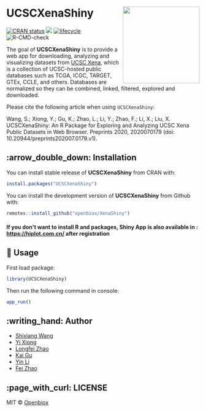 # UCSCXenaShiny <img src="https://github.com/openbiox/openbiox-wiki/blob/master/static/img/logo-long.png" align="right" width="200"/>

[![CRAN
status](https://www.r-pkg.org/badges/version/UCSCXenaShiny)](https://cran.r-project.org/package=UCSCXenaShiny)
[![](http://cranlogs.r-pkg.org/badges/grand-total/UCSCXenaShiny?color=orange)](https://cran.r-project.org/package=UCSCXenaShiny)
[![lifecycle](https://img.shields.io/badge/lifecycle-experimental-orange.svg)](https://www.tidyverse.org/lifecycle/#experimental)
![R-CMD-check](https://github.com/openbiox/UCSCXenaShiny/workflows/R-CMD-check/badge.svg)

The goal of **UCSCXenaShiny** is to provide a web app for downloading,
analyzing and visualizing datasets from [UCSC
Xena](https://xenabrowser.net/datapages/), which is a collection of
UCSC-hosted public databases such as TCGA, ICGC, TARGET, GTEx, CCLE, and
others. Databases are normalized so they can be combined, linked,
filtered, explored and downloaded.

Please cite the following article when using `UCSCXenaShiny`:

Wang, S.; Xiong, Y.; Gu, K.; Zhao, L.; Li, Y.; Zhao, F.; Li, X.; Liu, X. UCSCXenaShiny: An R Package for Exploring and Analyzing UCSC Xena Public Datasets in Web Browser. Preprints 2020, 2020070179 (doi: 10.20944/preprints202007.0179.v1).

## :arrow\_double\_down: Installation

You can install stable release of **UCSCXenaShiny** from CRAN with:

``` r
install.packages("UCSCXenaShiny")
```

You can install the development version of **UCSCXenaShiny** from Github
with:

``` r
remotes::install_github("openbiox/XenaShiny")
```

#### If you don't want to install R and packages, Shiny App is also available in : https://hiplot.com.cn/  after registration

## :beginner: Usage

First load package:

``` r
library(UCSCXenaShiny)
```

Then run the following command in console:

``` r
app_run()
```

## :writing\_hand: Author

  - [Shixiang Wang](https://github.com/ShixiangWang)
  - [Yi Xiong](https://github.com/Byronxy)
  - [Longfei Zhao](https://github.com/longfei8533)
  - [Kai Gu](https://github.com/kaigu1990)
  - [Yin Li](https://github.com/yinlisssss)
  - [Fei Zhao](https://github.com/fei0810)

## :page\_with\_curl: LICENSE

MIT © [Openbiox](https://github.com/openbiox)
